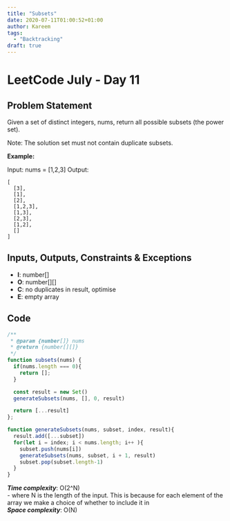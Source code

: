 ```yaml
---
title: "Subsets"
date: 2020-07-11T01:00:52+01:00
author: Kareem
tags:
  - "Backtracking"
draft: true
---
```


<!-- LeetCode month and day here -->
# LeetCode July - Day 11

## Problem Statement

Given a set of distinct integers, nums, return all possible subsets (the power set).

Note: The solution set must not contain duplicate subsets.

**Example:**

Input: nums = [1,2,3]
Output:
```
[
  [3],
  [1],
  [2],
  [1,2,3],
  [1,3],
  [2,3],
  [1,2],
  []
]
```
## Inputs, Outputs, Constraints & Exceptions
- **I**: number[]
- **O**: number[][]
- **C**: no duplicates in result, optimise
- **E**: empty array


## Code

```js
/**
 * @param {number[]} nums
 * @return {number[][]}
 */
function subsets(nums) {
  if(nums.length === 0){
    return [];
  }

  const result = new Set()
  generateSubsets(nums, [], 0, result)

  return [...result]
};

function generateSubsets(nums, subset, index, result){
  result.add([...subset])  
  for(let i = index; i < nums.length; i++ ){
    subset.push(nums[i])
    generateSubsets(nums, subset, i + 1, result)
    subset.pop(subset.length-1)
  }
}
```

**_Time complexity_**: O(2^N) \
\- where N is the length of the input. This is because for each element of the array we make a choice of whether to include it in\
**_Space complexity_**: O(N)